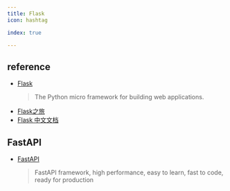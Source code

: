 ```yaml
---
title: Flask
icon: hashtag

index: true

---
```


<!-- more -->

## reference

- [Flask](https://github.com/pallets/flask)
    > The Python micro framework for building web applications.
- [Flask之旅](https://github.com/spacewander/explore-flask-zh)
- [Flask 中文文档](https://github.com/dormouse/Flask_Docs_ZhCn)

## FastAPI

- [FastAPI](https://github.com/tiangolo/fastapi)
    > FastAPI framework, high performance, easy to learn, fast to code, ready for production